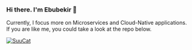 ### Hi there. I'm Ebubekir 👋

<!---
| <a href="https://github.com/ebubekirdinc"><img align="center" src="https://github-readme-stats-rouge-delta.vercel.app/api?username=ebubekirdinc&show_icons=true&theme=buefy&hide_border=true&hide=contribs&count_private=true" alt="Ebu's github stats" /></a> | <a href="https://github.com/ebubekirdinc/SuuCat"><img align="center" src="https://github-readme-stats-rouge-delta.vercel.app/api/top-langs/?username=ebubekirdinc&layout=compact&theme=buefy&hide_border=true" /></a> |
| ------------- | ------------- |
-->
Currently, I focus more on Microservices and Cloud-Native applications.  
If you are like me, you could take a look at the repo below.


[![SuuCat](https://github-readme-stats-rouge-delta.vercel.app/api/pin/?username=ebubekirdinc&repo=SuuCat&show_owner=true)](https://github.com/ebubekirdinc/SuuCat)

 
